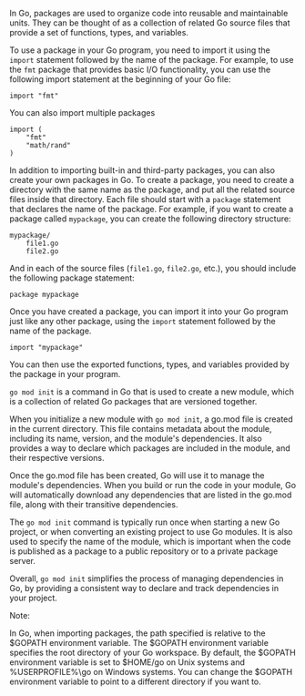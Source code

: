 In Go, packages are used to organize code into reusable and maintainable units. They can be thought of as a collection of related Go source files that provide a set of functions, types, and variables.

To use a package in your Go program, you need to import it using the `import` statement followed by the name of the package. For example, to use the `fmt` package that provides basic I/O functionality, you can use the following import statement at the beginning of your Go file:

```
import "fmt"
```

You can also import multiple packages 

```
import (
    "fmt"
    "math/rand"
)
```

In addition to importing built-in and third-party packages, you can also create your own packages in Go. To create a package, you need to create a directory with the same name as the package, and put all the related source files inside that directory. Each file should start with a `package` statement that declares the name of the package. For example, if you want to create a package called `mypackage`, you can create the following directory structure:

```
mypackage/
    file1.go
    file2.go
```

And in each of the source files (`file1.go`, `file2.go`, etc.), you should include the following package statement:

```
package mypackage
```

Once you have created a package, you can import it into your Go program just like any other package, using the `import` statement followed by the name of the package.

```
import "mypackage"
```

You can then use the exported functions, types, and variables provided by the package in your program.


`go mod init` is a command in Go that is used to create a new module, which is a collection of related Go packages that are versioned together. 

When you initialize a new module with `go mod init`, a go.mod file is created in the current directory. This file contains metadata about the module, including its name, version, and the module's dependencies. It also provides a way to declare which packages are included in the module, and their respective versions.

Once the go.mod file has been created, Go will use it to manage the module's dependencies. When you build or run the code in your module, Go will automatically download any dependencies that are listed in the go.mod file, along with their transitive dependencies.

The `go mod init` command is typically run once when starting a new Go project, or when converting an existing project to use Go modules. It is also used to specify the name of the module, which is important when the code is published as a package to a public repository or to a private package server.

Overall, `go mod init` simplifies the process of managing dependencies in Go, by providing a consistent way to declare and track dependencies in your project.


Note: 

In Go, when importing packages, the path specified is relative to the $GOPATH environment variable. The $GOPATH environment variable specifies the root directory of your Go workspace. By default, the $GOPATH environment variable is set to $HOME/go on Unix systems and %USERPROFILE%\go on Windows systems. You can change the $GOPATH environment variable to point to a different directory if you want to.
